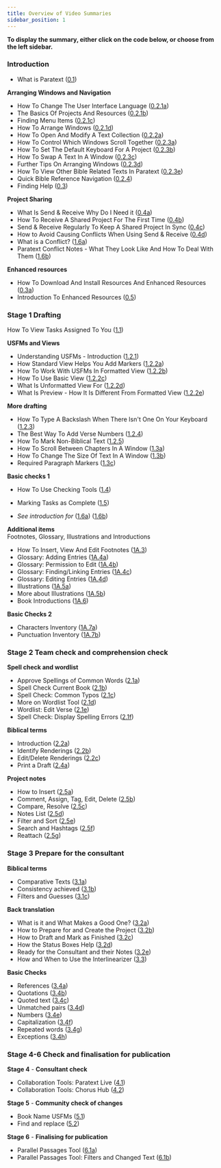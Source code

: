 ```yaml
---
title: Overview of Video Summaries
sidebar_position: 1
---
```

**To display the summary, either click on the code below, or choose from the left sidebar.**  

### Introduction  
 
-   What is Paratext ([0.1](01-Introduction/0.1.md))  
 
**Arranging Windows and Navigation**  
-   How To Change The User Interface Language ([0.2.1a](01-Introduction/0.2.Navigation/0.2.1a.md))  
-  The Basics Of Projects And Resources ([0.2.1b](01-Introduction/0.2.Navigation/0.2.1b.md))  
-   Finding Menu Items ([0.2.1c](01-Introduction/0.2.Navigation/0.2.1c.md))  
-  How To Arrange Windows ([0.2.1d](01-Introduction/0.2.Navigation/0.2.1d.md))  
-  How To Open And Modify A Text Collection ([0.2.2a](01-Introduction/0.2.Navigation/0.2.2a.md))  
-  How To Control Which Windows Scroll Together ([0.2.3a](01-Introduction/0.2.Navigation/0.2.3a.md))  
-  How To Set The Default Keyboard For A Project ([0.2.3b](01-Introduction/0.2.Navigation/0.2.3b.md))  
-  How To Swap A Text In A Window ([0.2.3c](01-Introduction/0.2.Navigation/0.2.3c.md))  
-  Further Tips On Arranging Windows ([0.2.3d](01-Introduction/0.2.Navigation/0.2.3d.md))  
-  How To View Other Bible Related Texts In Paratext ([0.2.3e](01-Introduction/0.2.Navigation/0.2.3e.md))  
-  Quick Bible Reference Navigation ([0.2.4](01-Introduction/0.2.Navigation/0.2.4.md))  
-  Finding Help ([0.3](01-Introduction/0.2.Navigation/0.3.md))  

**Project Sharing**     
-  What Is Send & Receive Why Do I Need it ([0.4a](01-Introduction/0.4.Project-sharing/0.4a.md))  
-  How To Receive A Shared Project For The First Time ([0.4b](01-Introduction/0.4.Project-sharing/0.4b.md))  
-  Send & Receive Regularly To Keep A Shared Project In Sync ([0.4c](01-Introduction/0.4.Project-sharing/0.4c.md))  
-  How to Avoid Causing Conflicts When Using Send & Receive ([0.4d](01-Introduction/0.4.Project-sharing/0.4d.md))  
-  What is a Conflict? ([1.6a](01-Introduction/0.4.Project-sharing/1.6a.md))  
-  Paratext Conflict Notes -  What They Look Like And How To Deal With Them ([1.6b](01-Introduction/0.4.Project-sharing/1.6b.md))  

**Enhanced resources**   
-  How To Download And Install Resources And Enhanced Resources ([0.3a](01-Introduction/0.5.Enhanced-resources/0.3a.md))  
-  Introduction To Enhanced Resources ([0.5](01-Introduction/0.5.Enhanced-resources/0.5.md))  

### Stage 1 Drafting

How To View Tasks Assigned To You ([1.1](02-Stage-1/1.Drafting-editing/1.1.md))  
 
**USFMs and Views**    
-  Understanding USFMs -  Introduction ([1.2.1](02-Stage-1/2.USFM/1.2.1.md))  
-  How Standard View Helps You Add Markers ([1.2.2a](02-Stage-1/2.USFM/1.2.2a.md))  
-  How To Work With USFMs In Formatted View ([1.2.2b](02-Stage-1/2.USFM/1.2.2b.md))  
-  How To Use Basic View ([1.2.2c](02-Stage-1/2.USFM/1.2.2c.md))  
-  What Is Unformatted View For ([1.2.2d](02-Stage-1/2.USFM/1.2.2d.md))  
-  What Is Preview -  How It Is Different From Formatted View ([1.2.2e](02-Stage-1/2.USFM/1.2.2e.md))  
 
**More drafting**  
-  How To Type A Backslash When There Isn't One On Your Keyboard ([1.2.3](02-Stage-1/1.Drafting-editing/1.2.3.md))  
-  The Best Way To Add Verse Numbers ([1.2.4](02-Stage-1/1.Drafting-editing/1.2.4.md))  
-  How To Mark Non-Biblical Text ([1.2.5](02-Stage-1/1.Drafting-editing/1.2.5.md))  
-  How To Scroll Between Chapters In A Window ([1.3a](02-Stage-1/1.Drafting-editing/1.3a.md))  
-  How To Change The Size Of Text In A Window ([1.3b](02-Stage-1/1.Drafting-editing/1.3b.md))  
-  Required Paragraph Markers ([1.3c](02-Stage-1/1.Drafting-editing/1.3c.md))  
 
**Basic checks 1**    
-  How To Use Checking Tools ([1.4](02-Stage-1/4.Basic-checks/1.4.md))  
-  Marking Tasks as Complete ([1.5](02-Stage-1/4.Basic-checks/1.5.md))  


-  *See introduction for* ([1.6a](01-Introduction/0.4.Project-sharing/1.6a.md))  ([1.6b](01-Introduction/0.4.Project-sharing/1.6b.md)) 
  
**Additional items**    
  Footnotes, Glossary, Illustrations and Introductions   
-  How To Insert, View And Edit Footnotes ([1A.3](02-Stage-1/5.Additional/1A.3.md))  
-  Glossary: Adding Entries ([1A.4a](02-Stage-1/5.Additional/1A.4a.md))  
-  Glossary: Permission to Edit ([1A.4b](02-Stage-1/5.Additional/1A.4b.md))  
-  Glossary: Finding/Linking Entries ([1A.4c](02-Stage-1/5.Additional/1A.4c.md))  
-  Glossary: Editing Entries ([1A.4d](02-Stage-1/5.Additional/1A.4d.md))  
-  Illustrations ([1A.5a](02-Stage-1/5.Additional/1A.5a.md))  
-  More about Illustrations ([1A.5b](02-Stage-1/5.Additional/1A.5b.md))  
-  Book Introductions ([1A.6](02-Stage-1/5.Additional/1A.6.md))  
  
**Basic Checks 2**   
-  Characters Inventory ([1A.7a](02-Stage-1/4.Basic-checks/1A.7a.md))  
-  Punctuation Inventory ([1A.7b](02-Stage-1/4.Basic-checks/1A.7b.md))  
  
### Stage 2 Team check and comprehension check   
      
**Spell check and wordlist**    
-  Approve Spellings of Common Words ([2.1a](03-Stage-2/2.1.Spell-check-wordlist/2.1a.md))  
-  Spell Check Current Book ([2.1b](03-Stage-2/2.1.Spell-check-wordlist/2.1b.md))  
-  Spell Check: Common Typos ([2.1c](03-Stage-2/2.1.Spell-check-wordlist/2.1c.md))  
-  More on Wordlist Tool ([2.1d](03-Stage-2/2.1.Spell-check-wordlist/2.1d.md))  
-  Wordlist: Edit Verse ([2.1e](03-Stage-2/2.1.Spell-check-wordlist/2.1e.md))  
-  Spell Check: Display Spelling Errors ([2.1f](03-Stage-2/2.1.Spell-check-wordlist/2.1f.md))  
  
**Biblical terms**    
-  Introduction ([2.2a](03-Stage-2/2.2.Biblical-terms/2.2a.md))  
-  Identify Renderings ([2.2b](03-Stage-2/2.2.Biblical-terms/2.2b.md))  
-  Edit/Delete Renderings ([2.2c](03-Stage-2/2.2.Biblical-terms/2.2c.md))  
-  Print a Draft ([2.4a](03-Stage-2/2.4a.md))  
  
**Project notes**    
-   How to Insert ([2.5a](03-Stage-2/2.5.Project-notes/2.5a.md))  
-   Comment, Assign, Tag, Edit, Delete ([2.5b](03-Stage-2/2.5.Project-notes/2.5b.md))  
-   Compare, Resolve ([2.5c](03-Stage-2/2.5.Project-notes/2.5c.md))  
-   Notes List ([2.5d](03-Stage-2/2.5.Project-notes/2.5d.md))  
-   Filter and Sort ([2.5e](03-Stage-2/2.5.Project-notes/2.5e.md))  
-   Search and Hashtags ([2.5f](03-Stage-2/2.5.Project-notes/2.5f.md))  
-   Reattach ([2.5g](03-Stage-2/2.5.Project-notes/2.5g.md))  
  
### Stage 3  Prepare for the consultant  
  
**Biblical terms**    
-   Comparative Texts ([3.1a](04-Stage-3/3.1.Biblical-terms/3.1a.md))  
-   Consistency achieved ([3.1b](04-Stage-3/3.1.Biblical-terms/3.1b.md))  
-   Filters and Guesses ([3.1c](04-Stage-3/3.1.Biblical-terms/3.1c.md))  
  
**Back translation**    
-   What is it and What Makes a Good One? ([3.2a](04-Stage-3/3.2.Back-translation/3.2a.md))  
-   How to Prepare for and Create the Project ([3.2b](04-Stage-3/3.2.Back-translation/3.2b.md))  
-   How to Draft and Mark as Finished ([3.2c](04-Stage-3/3.2.Back-translation/3.2c.md))  
-   How the Status Boxes Help ([3.2d](04-Stage-3/3.2.Back-translation/3.2d.md))  
-   Ready for the Consultant and their Notes ([3.2e](04-Stage-3/3.2.Back-translation/3.2e.md))  
-   How and When to Use the Interlinearizer ([3.3](04-Stage-3/3.3.Custom-interlinears/3.3.md))  
   
**Basic Checks**  
-   References ([3.4a](04-Stage-3/3.4.Checks/3.4a.md))  
-   Quotations ([3.4b](04-Stage-3/3.4.Checks/3.4b.md))  
-   Quoted text ([3.4c](04-Stage-3/3.4.Checks/3.4c.md))  
-   Unmatched pairs ([3.4d](04-Stage-3/3.4.Checks/3.4d.md))  
-   Numbers ([3.4e](04-Stage-3/3.4.Checks/3.4e.md))  
-   Capitalization ([3.4f](04-Stage-3/3.4.Checks/3.4f.md))  
-   Repeated words ([3.4g](04-Stage-3/3.4.Checks/3.4g.md))  
-   Exceptions ([3.4h](04-Stage-3/3.4.Checks/3.4h.md))  
  
### Stage 4-6 Check and finalisation for publication  
  
**Stage 4**  -   **Consultant check**    
-  Collaboration Tools: Paratext Live ([4.1](05-Stage-4/4.1.md))  
-  Collaboration Tools: Chorus Hub ([4.2](05-Stage-4/4.2.md))  

**Stage 5**  -   **Community check of changes**    
-  Book Name USFMs ([5.1](06-Stage-5/5.1.md))  
-  Find and replace ([5.2](06-Stage-5/5.2.md))  

**Stage 6**  -   **Finalising for publication**   
-  Parallel Passages Tool ([6.1a](07-Stage-6/6.1a.md))  
-  Parallel Passages Tool: Filters and Changed Text ([6.1b](07-Stage-6/6.1b.md))  
  
